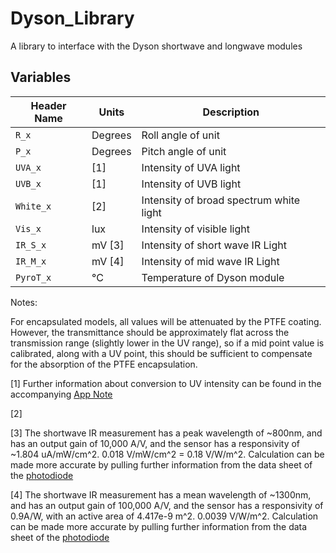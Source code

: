# Dyson_Library
A library to interface with the Dyson shortwave and longwave modules 


## Variables

Header Name | Units | Description |
----------- | ----  | ----------- |
`R_x` | Degrees | Roll angle of unit |
`P_x` | Degrees | Pitch angle of unit |
`UVA_x` | [1] | Intensity of UVA light |
`UVB_x` | [1] | Intensity of UVB light |
`White_x` | [2] | Intensity of broad spectrum white light |
`Vis_x` | lux | Intensity of visible light |
`IR_S_x` | mV [3] | Intensity of short wave IR Light |
`IR_M_x` | mV [4] | Intensity of mid wave IR Light |
`PyroT_x` |&deg;C | Temperature of Dyson module |

Notes:

For encapsulated models, all values will be attenuated by the PTFE coating. However, the transmittance should be approximately flat across the transmission range (slightly lower in the UV range), so if a mid point value is calibrated, along with a UV point, this should be sufficient to compensate for the absorption of the PTFE encapsulation.

[1] Further information about conversion to UV intensity can be found in the accompanying [App Note](http://www.vishay.com/docs/84339/designingveml6075.pdf) 

[2] 

[3] The shortwave IR measurement has a peak wavelength of ~800nm, and has an output gain of 10,000 A/V, and the sensor has a responsivity of ~1.804 uA/mW/cm^2. 0.018 V/mW/cm^2 = 0.18 V/W/m^2. Calculation can be made more accurate by pulling further information from the data sheet of the [photodiode](http://www.vishay.com/docs/84295/vemd1060x01.pdf)

[4] The shortwave IR measurement has a mean wavelength of ~1300nm, and has an output gain of 100,000 A/V, and the sensor has a responsivity of 0.9A/W, with an active area of 4.417e-9 m^2. 0.0039 V/W/m^2. Calculation can be made more accurate by pulling further information from the data sheet of the [photodiode](https://media.digikey.com/pdf/Data%20Sheets/Photonic%20Detetectors%20Inc%20PDFs/SD003-151-001.pdf)
